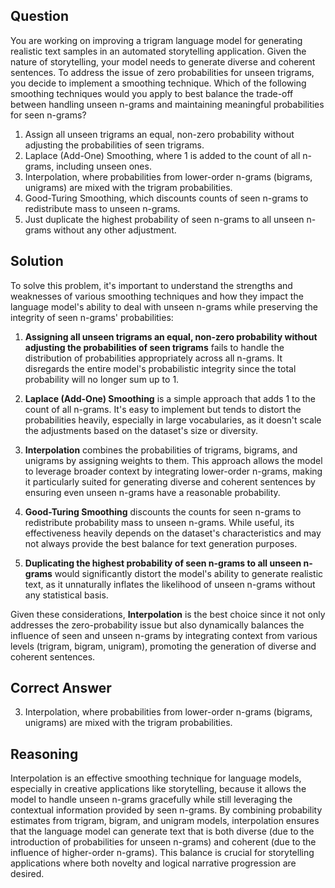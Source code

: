 ## Question
You are working on improving a trigram language model for generating realistic text samples in an automated storytelling application. Given the nature of storytelling, your model needs to generate diverse and coherent sentences. To address the issue of zero probabilities for unseen trigrams, you decide to implement a smoothing technique. Which of the following smoothing techniques would you apply to best balance the trade-off between handling unseen n-grams and maintaining meaningful probabilities for seen n-grams?

1. Assign all unseen trigrams an equal, non-zero probability without adjusting the probabilities of seen trigrams.
2. Laplace (Add-One) Smoothing, where 1 is added to the count of all n-grams, including unseen ones.
3. Interpolation, where probabilities from lower-order n-grams (bigrams, unigrams) are mixed with the trigram probabilities.
4. Good-Turing Smoothing, which discounts counts of seen n-grams to redistribute mass to unseen n-grams.
5. Just duplicate the highest probability of seen n-grams to all unseen n-grams without any other adjustment.

## Solution
To solve this problem, it's important to understand the strengths and weaknesses of various smoothing techniques and how they impact the language model's ability to deal with unseen n-grams while preserving the integrity of seen n-grams' probabilities:

1. **Assigning all unseen trigrams an equal, non-zero probability without adjusting the probabilities of seen trigrams** fails to handle the distribution of probabilities appropriately across all n-grams. It disregards the entire model's probabilistic integrity since the total probability will no longer sum up to 1.

2. **Laplace (Add-One) Smoothing** is a simple approach that adds 1 to the count of all n-grams. It's easy to implement but tends to distort the probabilities heavily, especially in large vocabularies, as it doesn't scale the adjustments based on the dataset's size or diversity.

3. **Interpolation** combines the probabilities of trigrams, bigrams, and unigrams by assigning weights to them. This approach allows the model to leverage broader context by integrating lower-order n-grams, making it particularly suited for generating diverse and coherent sentences by ensuring even unseen n-grams have a reasonable probability.

4. **Good-Turing Smoothing** discounts the counts for seen n-grams to redistribute probability mass to unseen n-grams. While useful, its effectiveness heavily depends on the dataset's characteristics and may not always provide the best balance for text generation purposes.

5. **Duplicating the highest probability of seen n-grams to all unseen n-grams** would significantly distort the model's ability to generate realistic text, as it unnaturally inflates the likelihood of unseen n-grams without any statistical basis. 

Given these considerations, **Interpolation** is the best choice since it not only addresses the zero-probability issue but also dynamically balances the influence of seen and unseen n-grams by integrating context from various levels (trigram, bigram, unigram), promoting the generation of diverse and coherent sentences.

## Correct Answer
3. Interpolation, where probabilities from lower-order n-grams (bigrams, unigrams) are mixed with the trigram probabilities.

## Reasoning
Interpolation is an effective smoothing technique for language models, especially in creative applications like storytelling, because it allows the model to handle unseen n-grams gracefully while still leveraging the contextual information provided by seen n-grams. By combining probability estimates from trigram, bigram, and unigram models, interpolation ensures that the language model can generate text that is both diverse (due to the introduction of probabilities for unseen n-grams) and coherent (due to the influence of higher-order n-grams). This balance is crucial for storytelling applications where both novelty and logical narrative progression are desired.